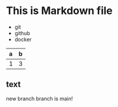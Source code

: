 # This is Markdown file

- git
- github
- docker

|a|b|
|:-|:-|
|1|3|


## text

new branch
branch is main!
